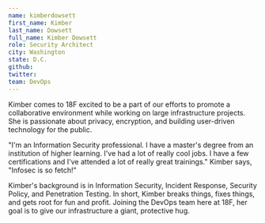 ```yaml
---
name: kimberdowsett
first_name: Kimber
last_name: Dowsett
full_name: Kimber Dowsett
role: Security Architect
city: Washington
state: D.C.
github:
twitter:
team: DevOps
---
```


Kimber comes to 18F excited to be a part of our efforts to promote a collaborative environment while working on large infrastructure projects. She is passionate about privacy, encryption, and building user-driven technology for the public.

"I'm an Information Security professional. I have a master's degree from an institution of higher learning. I've had a lot of really cool jobs. I have a few certifications and I've attended a lot of really great trainings." Kimber says, "Infosec is so fetch!" 

Kimber's background is in Information Security, Incident Response, Security Policy, and Penetration Testing. In short, Kimber breaks things, fixes things, and gets root for fun and profit. Joining the DevOps team here at 18F, her goal is to give our infrastructure a giant, protective hug.
